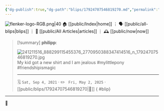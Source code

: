 ```yaml
---
{"dg-publish":true,"dg-path":"blips/17924707546819270.md","permalink":"/blips/17924707546819270/","title":"philipp on instagram @ 2021-09-04"}
---
```



<div class="transclusion internal-embed is-loaded"><div class="markdown-embed">




![flenker-logo-RGB.png|40](/img/user/attachments/flenker-logo-RGB.png)
🏠 [[public/Index\|home]]  ⋮ 🗣️ [[public/all-blips\|blips]] ⋮  📝 [[public/All Articles\|articles]]  ⋮ 🕰️ [[public/now\|now]]


</div></div>


> [!summary] **philipp**:
>
> ![241211516_888299115455376_2770950388347414516_n_17924707546819270.jpg](/img/user/attachments/241211516_888299115455376_2770950388347414516_n_17924707546819270.jpg)
> My kid got a new shirt and I am jealous #mylittlepony #friendshipismagic
> - - -
>
> 🗓️ <code>Sat, Sep 4, 2021</code>  · ✏️ <code> Fri, May 2, 2025</code>  · [[public/blips/17924707546819270\|🔗]]
{ #blip}


- - -

 👾
